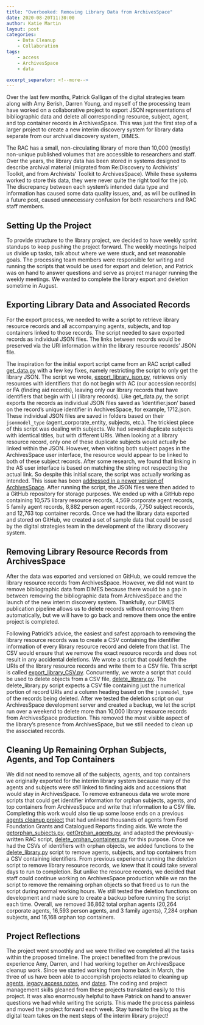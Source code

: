 ```yaml
---
title: "Overbooked: Removing Library Data from ArchivesSpace"
date: 2020-08-20T11:30:00
author: Katie Martin
layout: post
categories:
    - Data Cleanup
    - Collaboration
tags:
    - access
    - ArchivesSpace
    - data

excerpt_separator: <!--more-->
---
```


Over the last few months, Patrick Galligan of the digital strategies team along with Amy Berish, Darren Young, and myself of the processing team have worked on a collaborative project to export JSON representations of bibliographic data and delete all corresponding resource, subject, agent, and top container records in ArchivesSpace. This was just the first step of a larger project to create a new interim discovery system for library data separate from our archival discovery system, DIMES.

 <!--more-->

The RAC has a small, non-circulating library of more than 10,000 (mostly) non-unique published volumes that are accessible to researchers and staff. Over the years, the library data has been stored in systems designed to describe archival material (migrated from Re:Discovery to Archivists’ Toolkit, and from Archivists’ Toolkit to ArchivesSpace). While these systems worked to store this data, they were never quite the right tool for the job. The discrepancy between each system’s intended data type and information has caused some data quality issues, and, as will be outlined in a future post, caused unnecessary confusion for both researchers and RAC staff members.

## Setting Up the Project

To provide structure to the library project, we decided to have weekly sprint standups to keep pushing the project forward. The weekly meetings helped us divide up tasks, talk about where we were stuck, and set reasonable goals. The processing team members were responsible for writing and running the scripts that would be used for export and deletion, and Patrick was on hand to answer questions and serve as project manager running the weekly meetings. We wanted to complete the library export and deletion sometime in August.

## Exporting Library Data and Associated Records

For the export process, we needed to write a script to retrieve library resource records and all accompanying agents, subjects, and top containers linked to those records. The script needed to save exported records as individual JSON files. The links between records would be preserved via the URI information within the library resource records’ JSON file.

The inspiration for the initial export script came from an RAC script called [get_data.py](https://github.com/RockefellerArchiveCenter/scripts/blob/base/archivessnake/get_data.py) with a few key fixes, namely restricting the script to only get the library JSON. The script we wrote, [export_library_json.py](https://github.com/RockefellerArchiveCenter/scripts/blob/base/archivessnake/export_library_json.py), retrieves only resources with identifiers that do not begin with AC (our accession records) or FA (finding aid records), leaving only our library records that have identifiers that begin with LI (library records).  Like get_data.py, the script exports the records as individual JSON files saved as ‘identifier.json’ based on the record’s unique identifier in ArchivesSpace, for example, 1712.json. These individual JSON files are saved in folders based on their `jsonmodel_type` (agent_corporate_entity, subjects, etc.). The trickiest piece of this script was dealing with subjects. We had several duplicate subjects with identical titles, but with different URIs. When looking at a library resource record, only one of these duplicate subjects would actually be linked within the JSON. However, when visiting both subject pages in the ArchivesSpace user interface, the resource would appear to be linked to both of these subject records. After some research, we found that linking in the AS user interface is based on matching the string not respecting the actual link. So despite this initial scare, the script was actually working as intended. This issue has been [addressed in a newer version of ArchivesSpace](https://github.com/archivesspace/archivesspace/pull/1789). After running the script, the JSON files were then added to a GitHub repository for storage purposes. We ended up with a GitHub repo containing 10,575 library resource records, 4,569 corporate agent records, 5 family agent records, 8,882 person agent records, 7,750 subject records, and 12,763 top container records. Once we had the library data exported and stored on GitHub, we created a set of sample data that could be used by the digital strategies team in the development of the library discovery system.

## Removing Library Resource Records from ArchivesSpace

After the data was exported and versioned on GitHub, we could remove the library resource records from ArchivesSpace. However, we did not want to remove bibliographic data from DIMES because there would be a gap in between removing the bibliographic data from ArchivesSpace and the launch of the new interim discovery system. Thankfully, our DIMES publication pipeline allows us to delete records without removing them automatically, but we will have to go back and remove them once the entire project is completed.

Following Patrick’s advice, the easiest and safest approach to removing the library resource records was to create a CSV containing the identifier information of every library resource record and delete from that list. The CSV would ensure that we remove the exact resource records and does not result in any accidental deletions. We wrote a script that could fetch the URIs of the library resource records and write them to a CSV file. This script is called [export_library_CSV.py](https://github.com/RockefellerArchiveCenter/scripts/blob/base/archivessnake/export_library_csv.py). Concurrently, we wrote a script that could be used to delete objects from a CSV file, [delete_library.py](https://github.com/RockefellerArchiveCenter/scripts/blob/base/archivessnake/delete_library.py). The delete_library.py script expects a CSV file containing just the numerical portion of record URIs and a column heading based on the `jsonmodel_type` of the records being deleted. After we tested the deletion script on our ArchivesSpace development server and created a backup, we let the script run over a weekend to delete more than 10,000 library resource records from ArchivesSpace production. This removed the most visible aspect of the library’s presence from ArchivesSpace, but we still needed to clean up the associated records.

## Cleaning Up Remaining Orphan Subjects, Agents, and Top Containers

We did not need to remove all of the subjects, agents, and top containers we originally exported for the interim library system because many of the agents and subjects were *still* linked to finding aids and accessions that would stay in ArchivesSpace. To remove extraneous data we  wrote more scripts that could get identifier information for orphan subjects, agents, and top containers from ArchivesSpace and write that information to a CSV file. Completing this work would also tie up some loose ends on a previous [agents cleanup project](/archivesspace-cleanup-agents) that had unlinked thousands of agents from Ford Foundation Grants and Catalogued Reports finding aids. We wrote the [getorphan_subjects.py](https://github.com/RockefellerArchiveCenter/scripts/blob/base/archivessnake/getorphan_subjects.py), [getOrphan_agents.py](https://github.com/RockefellerArchiveCenter/scripts/blob/base/archivessnake/getOrphan_agents.py), and adapted the previously-written RAC script, [delete_orphan_containers.py](https://github.com/RockefellerArchiveCenter/scripts/blob/base/archivessnake/delete_orphan_containers.py) for this purpose. Once we had the CSVs of identifiers with orphan objects, we added functions to the [delete_library.py](https://github.com/RockefellerArchiveCenter/scripts/blob/base/archivessnake/delete_library.py) script to remove agents, subjects, and top containers from a CSV containing identifiers. From previous experience running the deletion script to remove library resource records, we knew that it could take several days to run to completion. But unlike the resource records, we decided that staff could continue working on ArchivesSpace production while we ran the script to remove the remaining orphan objects so that freed us to run the script during normal working hours. We still tested the deletion functions on development and made sure to create a backup before running the script each time. Overall, we removed 36,862 total orphan agents (20,264 corporate agents, 16,593 person agents, and 3 family agents), 7,284 orphan subjects, and 16,168 orphan top containers.

## Project Reflections

The project went smoothly and we were thrilled we completed all the tasks within the proposed timeline. The project benefited from the previous experience Amy, Darren, and I had working together on ArchivesSpace cleanup work. Since we started working from home back in March, the three of us have been able to accomplish projects related to cleaning up [agents](/archivesspace-cleanup-agents), [legacy access notes](/archivesspace-cleanup-notes), and [dates](/archivesspace-cleanup-dates). The coding and project management skills gleaned from these projects translated easily to this project. It was also enormously helpful to have Patrick on hand to answer questions we had while writing the scripts. This made the process painless and moved the project forward each week. Stay tuned to the blog as the digital team takes on the next steps of the interim library project!
